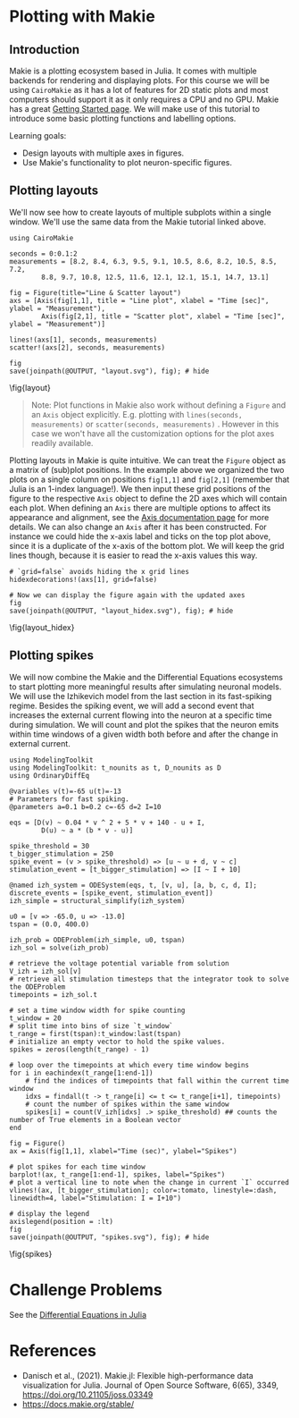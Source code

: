 <!--This file was generated, do not modify it.-->
# Plotting with Makie
## Introduction
Makie is a plotting ecosystem based in Julia. It comes with multiple backends for rendering and displaying plots. For this course we will be using `CairoMakie` as it has a lot of features for 2D static plots and most computers should support it as it only requires a CPU and no GPU.
Makie has a great [Getting Started page](https://docs.makie.org/stable/tutorials/getting-started). We will make use of this tutorial to introduce some basic plotting functions and labelling options.

Learning goals:
- Design layouts with multiple axes in figures.
- Use Makie's functionality to plot neuron-specific figures.

## Plotting layouts
We'll now see how to create layouts of multiple subplots within a single window. We'll use the same data from the Makie tutorial linked above.

````julia:ex1
using CairoMakie

seconds = 0:0.1:2
measurements = [8.2, 8.4, 6.3, 9.5, 9.1, 10.5, 8.6, 8.2, 10.5, 8.5, 7.2,
        8.8, 9.7, 10.8, 12.5, 11.6, 12.1, 12.1, 15.1, 14.7, 13.1]

fig = Figure(title="Line & Scatter layout")
axs = [Axis(fig[1,1], title = "Line plot", xlabel = "Time [sec]", ylabel = "Measurement"),
        Axis(fig[2,1], title = "Scatter plot", xlabel = "Time [sec]", ylabel = "Measurement")]

lines!(axs[1], seconds, measurements)
scatter!(axs[2], seconds, measurements)

fig
save(joinpath(@OUTPUT, "layout.svg"), fig); # hide
````

\fig{layout}

> Note: Plot functions in Makie also work without defining a `Figure` and an `Axis` object explicitly.
> E.g. plotting with `lines(seconds, measurements)` or `scatter(seconds, measurements)` .
> However in this case we won't have all the customization options for the plot axes readily available.

Plotting layouts in Makie is quite intuitive. We can treat the `Figure` object as a matrix of (sub)plot positions. In the example above we organized the two plots on a single column on positions `fig[1,1]` and `fig[2,1]` (remember that Julia is an 1-index language!).
We then input these grid positions of the figure to the respective `Axis` object to define the 2D axes which will contain each plot.
When defining an `Axis` there are multiple options to affect its appearance and alignment, see the [Axis documentation page](https://docs.makie.org/v0.21/reference/blocks/axis) for more details.
We can also change an `Axis` after it has been constructed. For instance we could hide the x-axis label and ticks on the top plot above, since it is a duplicate of the x-axis of the bottom plot. We will keep the grid lines though, because it is easier to read the x-axis values this way.

````julia:ex2
# `grid=false` avoids hiding the x grid lines
hidexdecorations!(axs[1], grid=false)

# Now we can display the figure again with the updated axes
fig
save(joinpath(@OUTPUT, "layout_hidex.svg"), fig); # hide
````

\fig{layout_hidex}

## Plotting spikes

We will now combine the Makie and the Differential Equations ecosystems to start plotting more meaningful results after simulating neuronal models.
We will use the Izhikevich model from the last section in its fast-spiking regime. Besides the spiking event, we will add a second event that increases the external current flowing into the neuron at a specific time during simulation.
We will count and plot the spikes that the neuron emits within time windows of a given width both before and after the change in external current.

````julia:ex3
using ModelingToolkit
using ModelingToolkit: t_nounits as t, D_nounits as D
using OrdinaryDiffEq

@variables v(t)=-65 u(t)=-13
# Parameters for fast spiking.
@parameters a=0.1 b=0.2 c=-65 d=2 I=10

eqs = [D(v) ~ 0.04 * v ^ 2 + 5 * v + 140 - u + I,
        D(u) ~ a * (b * v - u)]

spike_threshold = 30
t_bigger_stimulation = 250
spike_event = (v > spike_threshold) => [u ~ u + d, v ~ c]
stimulation_event = [t_bigger_stimulation] => [I ~ I + 10]

@named izh_system = ODESystem(eqs, t, [v, u], [a, b, c, d, I]; discrete_events = [spike_event, stimulation_event])
izh_simple = structural_simplify(izh_system)

u0 = [v => -65.0, u => -13.0]
tspan = (0.0, 400.0)

izh_prob = ODEProblem(izh_simple, u0, tspan)
izh_sol = solve(izh_prob)

# retrieve the voltage potential variable from solution
V_izh = izh_sol[v]
# retrieve all stimulation timesteps that the integrator took to solve the ODEProblem
timepoints = izh_sol.t

# set a time window width for spike counting
t_window = 20
# split time into bins of size `t_window`
t_range = first(tspan):t_window:last(tspan)
# initialize an empty vector to hold the spike values.
spikes = zeros(length(t_range) - 1)

# loop over the timepoints at which every time window begins
for i in eachindex(t_range[1:end-1])
    # find the indices of timepoints that fall within the current time window
    idxs = findall(t -> t_range[i] <= t <= t_range[i+1], timepoints)
    # count the number of spikes within the same window
    spikes[i] = count(V_izh[idxs] .> spike_threshold) ## counts the number of True elements in a Boolean vector
end

fig = Figure()
ax = Axis(fig[1,1], xlabel="Time (sec)", ylabel="Spikes")

# plot spikes for each time window
barplot!(ax, t_range[1:end-1], spikes, label="Spikes")
# plot a vertical line to note when the change in current `I` occurred
vlines!(ax, [t_bigger_stimulation]; color=:tomato, linestyle=:dash, linewidth=4, label="Stimulation: I = I+10")

# display the legend
axislegend(position = :lt)
fig
save(joinpath(@OUTPUT, "spikes.svg"), fig); # hide
````

\fig{spikes}

# Challenge Problems
See the [Differential Equations in Julia](./intro_diffeq/)

# References
- Danisch et al., (2021). Makie.jl: Flexible high-performance data visualization for Julia. Journal of Open Source Software, 6(65), 3349, https://doi.org/10.21105/joss.03349
- https://docs.makie.org/stable/

